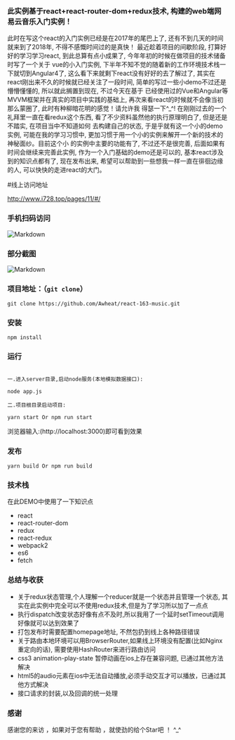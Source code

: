 ### 此实例基于react+react-router-dom+redux技术, 构建的web端网易云音乐入门实例！


此时在写这个react的入门实例已经是在2017年的尾巴上了, 还有不到几天的时间就来到了2018年, 不得不感慨时间过的是真快！
最近趁着项目的间歇阶段, 打算好好的学习学习react, 到此总算有点小成果了, 今年年初的时候在做项目的技术储备时写了一个关于
vue的小入门实例, 下半年不知不觉的随着新的工作环境技术栈一下就切到Angular4了, 这么看下来就剩下react没有好好的去了解过了,
其实在react刚出来不久的时候就已经关注了一段时间, 简单的写过一些小demo不过还是懵懵懂懂的, 所以就此搁置到现在, 不过今天在基于
已经使用过的Vue和Angular等MVVM框架并在真实的项目中实践的基础上, 再次来看react的时候就不会像当初那么蒙圈了, 此时有种柳暗花明的感觉！请允许我
得瑟一下^_^! 在刚刚过去的一个礼拜里一直在看redux这个东西, 看了不少资料虽然他的执行原理明白了, 但是还是不踏实, 在项目当中不知道如何
去构建自己的状态, 于是乎就有这一个小的demo实例, 可能在我的学习习惯中, 更加习惯于用一个小的实例来解开一个新的技术的神秘面纱。目前这个小
的实例中主要的功能有了, 不过还不是很完善, 后面如果有时间会继续来完善此实例, 作为一个入门基础的demo还是可以的, 基本react涉及到的知识点都有了,
现在发布出来, 希望可以帮助到一些想我一样一直在徘徊边缘的人, 可以快快的走进react的大门。

#线上访问地址

http://www.i728.top/pages/11/#/

### 手机扫码访问

![Markdown](http://www.i728.top/dist/images/ewm_react_163_music.png)

### 部分截图

![Markdown](http://www.i728.top/dist/images/music_163_preview.png)

### 项目地址：（`git clone`）

```shell
git clone https://github.com/Awheat/react-163-music.git
```

### 安装

```
npm install
```

### 运行

```

一.进入server目录,启动node服务(本地模拟数据接口):

node app.js

二.项目根目录启动项目:

yarn start Or npm run start

```
浏览器输入:(http://localhost:3000)即可看到效果

### 发布

```
yarn build Or npm run build
```

### 技术栈

在此DEMO中使用了一下知识点
* react
* react-router-dom
* redux
* react-redux
* webpack2
* es6
* fetch

### 总结与收获

* 关于redux状态管理,个人理解一个reducer就是一个状态并且管理一个状态, 其实在此实例中完全可以不使用redux技术,但是为了学习所以加了一点点
* 执行dispatch改变状态好像有点不及时,所以我用了一个延时setTimeout调用好像就可以达到效果了
* 打包发布时需要配置homepage地址, 不然包扔到线上各种路径错误
* 关于路由本地环境可以用BrowserRouter,如果线上环境没有配置(比如Nginx重定向的话), 需要使用HashRouter来进行路由访问
* css3 animation-play-state 暂停动画在ios上存在兼容问题, 已通过其他方法解决
* html5的audio元素在ios中无法自动播放,必须手动交互才可以播放，已通过其他方式解决
* 接口请求的封装,以及回调的统一处理

### 感谢

感谢您的来访 ，如果对于您有帮助 ，就使劲的给个Star吧 ！ ^_^


